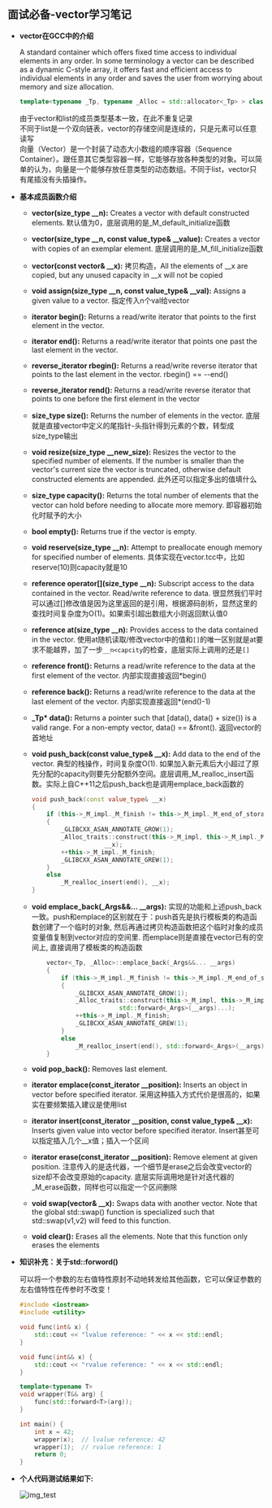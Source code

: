 ## 面试必备-vector学习笔记

- **vector在GCC中的介绍**

    A standard container which offers fixed time access to individual elements in any order.
    In some terminology a vector can be described as a dynamic C-style array, it offers fast and efficient access to individual elements in any order and saves the user from worrying about memory and size allocation.
    ```Cpp
    template<typename _Tp, typename _Alloc = std::allocator<_Tp> > class vector
    ```
    由于vector和list的成员类型基本一致，在此不重复记录</br>
    不同于list是一个双向链表，vector的存储空间是连续的，只是元素可以任意读写</br>
    向量（Vector）是一个封装了动态大小数组的顺序容器（Sequence Container）。跟任意其它类型容器一样，它能够存放各种类型的对象。可以简单的认为，向量是一个能够存放任意类型的动态数组。不同于list，vector只有尾插没有头插操作。

- **基本成员函数介绍**

    - **vector(size_type __n):** Creates a vector with default constructed elements. 默认值为0，底层调用的是_M_default_initialize函数

    - **vector(size_type __n, const value_type& __value):** Creates a vector with copies of an exemplar element. 底层调用的是_M_fill_initialize函数

    - **vector(const vector& __x):** 拷贝构造，All the elements of __x are copied, but any unused capacity in __x  will not be copied

    - **void assign(size_type __n, const value_type& __val):** Assigns a given value to a vector. 指定传入n个val给vector

    - **iterator begin():** Returns a read/write iterator that points to the first element in the vector.

    - **iterator end():** Returns a read/write iterator that points one past the last element in the vector.

    - **reverse_iterator rbegin():** Returns a read/write reverse iterator that points to the last element in the vector.  rbegin() == --end()

    - **reverse_iterator rend():** Returns a read/write reverse iterator that points to one before the first element in the vector

    - **size_type size():** Returns the number of elements in the vector. 底层就是直接vector中定义的尾指针-头指针得到元素的个数，转型成size_type输出

    - **void resize(size_type __new_size):** Resizes the vector to the specified number of elements. If the number is smaller than the vector's current size the vector is truncated, otherwise default constructed elements are appended. 此外还可以指定多出的值填什么

    - **size_type capacity():** Returns the total number of elements that the vector can hold before needing to allocate more memory. 即容器初始化时赋予的大小

    - **bool empty():** Returns true if the vector is empty.

    - **void reserve(size_type __n):** Attempt to preallocate enough memory for specified number of elements. 具体实现在vector.tcc中，比如reserve(10)则capacity就是10

    - **reference operator[](size_type __n):** Subscript access to the data contained in the vector. Read/write reference to data. 很显然我们平时可以通过[]修改值是因为这里返回的是引用，根据源码剖析，显然这里的查找时间复杂度为O(1)。如果索引超出数组大小则返回默认值0

    - **reference at(size_type __n):** Provides access to the data contained in the vector. 使用at随机读取/修改vector中的值和`[]`的唯一区别就是at要求不能越界，加了一步`__n<capcity`的检查，底层实际上调用的还是`[]`

    - **reference front():** Returns a read/write reference to the data at the first element of the vector.  内部实现直接返回*begin()

    - **reference back():** Returns a read/write reference to the data at the last element of the vector.  内部实现直接返回*(end()-1)

    - **_Tp\* data():** Returns a pointer such that [data(), data() + size()) is a valid range.  For a non-empty vector, data() == &front(). 返回vector的首地址

    - **void push_back(const value_type& __x):** Add data to the end of the vector. 典型的栈操作，时间复杂度O(1). 如果加入新元素后大小超过了原先分配的capacity则要先分配额外空间。底层调用_M_realloc_insert函数。实际上自C++11之后push_back也是调用emplace_back函数的
        ```C++
        void push_back(const value_type& __x)
        {
            if (this->_M_impl._M_finish != this->_M_impl._M_end_of_storage)
            {
                _GLIBCXX_ASAN_ANNOTATE_GROW(1);
                _Alloc_traits::construct(this->_M_impl, this->_M_impl._M_finish,
                            __x);
                ++this->_M_impl._M_finish;
                _GLIBCXX_ASAN_ANNOTATE_GREW(1);
            }
            else
                _M_realloc_insert(end(), __x);
        }
        ```

    - **void emplace_back(_Args&&... __args):** 实现的功能和上述push_back一致。push和emplace的区别就在于：push首先是执行模板类的构造函数创建了一个临时的对象, 然后再通过拷贝构造函数把这个临时对象的成员变量值复制到vector对应的空间里. 而emplace则是直接在vector已有的空间上, 直接调用了模板类的构造函数
        ```C++
            vector<_Tp, _Alloc>::emplace_back(_Args&&... __args)
            {
                if (this->_M_impl._M_finish != this->_M_impl._M_end_of_storage)
                {
                    _GLIBCXX_ASAN_ANNOTATE_GROW(1);
                    _Alloc_traits::construct(this->_M_impl, this->_M_impl._M_finish,
                                std::forward<_Args>(__args)...);
                    ++this->_M_impl._M_finish;
                    _GLIBCXX_ASAN_ANNOTATE_GREW(1);
                }
                else
                    _M_realloc_insert(end(), std::forward<_Args>(__args)...);
            }
        ```

    - **void pop_back():** Removes last element.

    - **iterator emplace(const_iterator __position):** Inserts an object in vector before specified iterator. 采用这种插入方式代价是很高的，如果实在要频繁插入建议是使用list

    - **iterator insert(const_iterator __position, const value_type& __x):** Inserts given value into vector before specified iterator. Insert甚至可以指定插入几个__x值；插入一个区间

    - **iterator erase(const_iterator __position):** Remove element at given position. 注意传入的是迭代器，一个细节是erase之后会改变vector的size却不会改变原始的capacity. 底层实际调用地是针对迭代器的_M_erase函数，同样也可以指定一个区间删除

    - **void swap(vector& __x):** Swaps data with another vector. Note that the global std::swap() function is specialized such that std::swap(v1,v2) will feed to this function.

    - **void clear():** Erases all the elements.  Note that this function only erases the elements

- **知识补充：关于std::forword()**

    可以将一个参数的左右值特性原封不动地转发给其他函数，它可以保证参数的左右值特性在传参时不改变！
    ```C++
    #include <iostream>
    #include <utility>

    void func(int& x) {
        std::cout << "lvalue reference: " << x << std::endl;
    }

    void func(int&& x) {
        std::cout << "rvalue reference: " << x << std::endl;
    }

    template<typename T>
    void wrapper(T&& arg) {
        func(std::forward<T>(arg));
    }

    int main() {
        int x = 42;
        wrapper(x);  // lvalue reference: 42
        wrapper(1);  // rvalue reference: 1
        return 0;
    }
    ```

- **个人代码测试结果如下:**

    ![img_test](https://rogerlv51.blob.core.windows.net/images/vector_test.png)



